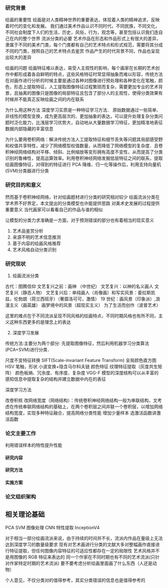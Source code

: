 ### 研究背景

绘画的重要性
绘画是对人类精神世界的重要表达，体现着人类的精神追求，反映着时代的变化和发展。
我们通过美术作品认识不同时代，不同民族，不同文化，不同社会制度下人们的生活，历史，风俗，行为，观念等，甚至包括认识我们连自己在内的整个世界
流派分类的必要
艺术作品在形态和作品形式上有很大的差异，隶属于不同的美术门类，每个门类都有自己的艺术特点和形式规范，需要将其分成不同的门类，按照自己的艺术特点去鉴赏
作品产生的时代背景不同，作品也呈现出较大的差异

绘画的问题
绘画特征难以表达，易受人主观性的影响，每个画家在长期的艺术创作中都形成着各自鲜明的特点，这些风格特征时常显得抽象而难以形容，传统方法在对画作进行分析的时候主要是通过各种对图像进行预处理和各种变化在笔触，颜色，形态上提取特征，人工提取图像特征过程繁琐而复杂，需要更加专业的艺术背景，且抽离的图像只是图像的局部特征且包含了部分人的主观性，使得分类效果有时候并不能真正反映绘画之间的内在联系

为什么用这种方法
深度学习实质是一种特征学习方法． 原始数据通过一些简单、非线性的模型变换，成为更高层次的、更加抽象的表达，可以提升处理复杂分类问题时泛化能力，比浅层学习优势大，自动地从大量数据学习特征，更加精准地表征数据内部隐藏的丰富信息

为什么要用卷积网络：解决传统方法人工提取特征和细节丢失等问题其局部感受野和权值共享特性，减少了网络模型权值数量，从而降低了网络模型的复杂度．且卷积神经网络结构对平移、倾斜、比例缩放等变形拥有高度不变性，从而提高了分类识别的鲁棒性，提高运算效率。利用卷积神经网络发掘低层特征之间的联系，提取绘画图像特征，对得到的特征进行 PCA 降维、归一化等操作后，利用支持向量机(SVM)分类器进行分类

### 研究目的和意义

然而基于卷积神经网络，针对绘画题材进行分类的研究相对较少
绘画流派分类在学术界不好界定，本文提出的分类模型也许能提供思路
对美术史发展的过程提供重要意义
当代画家可以看看自己的作品与谁的相似

让模型的分类力求准确是一方面，对于预测错误的部分也有着相当的现实意义

1. 艺术品鉴赏分析
2. 来源不明的艺术信息推测
3. 基于内容的绘画风格推荐
4. 艺术风格自动分类识别

### 研究现状

1. 绘画流派分类

古代：图腾信仰
文艺复兴之前：画神 （中世纪）
文艺复兴：以神的名义画人 文艺复兴（静态人物）
文艺复兴后：单纯画人（肖像画）和写实风景：委拉斯凯兹，伦勃朗（荷兰西班牙）（奢靡洛可可，激情）
19 世纪：画风景（印象派）,浪漫主义（画英雄）
画梦境中的风景（超现实主义）
为了生活而创作（波普艺术）

这里的难点在于不同流派呈现不同风格的绘画特点，不同时期风格也有所不同，主义这种东西更多的是理念上的表达

2. 深度学习发展

传统方法:主要分为两个部分: 先提取图像特征，然后利用机器学习分类算法(PCA+SVM)进行分类．

尺度不变特征转换 SIFT(Scale-invariant Feature Transform)
全局颜色直方图 HSV
笔触，形状
小波变换+隐含马尔科夫链
颜色特征
纹理特征提取（灰度共生矩阵）
颜色板熵、冗余度、有序度、复杂度
VGG-F 模型的深度结构可以从丰富的感知信息中提取复杂的结构并建立数据中内在的表征

深度学习方法

改卷积核
改网络宽度（网络结构）：传统卷积神经网络结构一般为串联结构，文考虑在传统串联网络结构的基础上，在两个卷积层之间并联一个卷积层，以增加网络结构宽度，实现多种特征融合，提高网络分类性能
增加少量样本
选激活函数讲激活函数

### 论文主要工作

利用错误样本的特性提升性能

#### 研究内容

#### 研究方法

#### 实施方案

### 论文组织架构

## 相关理论基础

PCA
SVM
图像处理
CNN 特性提取
InceptionV4

对于相当一部分绘画流派来说，由于持续的时间并不长，流派内作品在量级上无法达到深度学习的数量级要求
现有对艺术画进行分类的文献大多对整幅画作直接进行特征提取，但任何图像内容特征的可适应性都存在一定的局限性
艺术风格并不是用图像的 RGB 特征来表达的
同一个作家在不同时期也有不同的艺术流派(只针对作家特定时期的艺术流派)
要不要考虑分析绘画里面画了什么东西（人还是动物）

个人意见，不仅分类对的值得参考，其实分类错误的信息也是值得参考的

